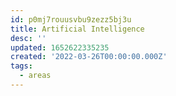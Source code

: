 ```yaml
---
id: p0mj7rouusvbu9zezz5bj3u
title: Artificial Intelligence
desc: ''
updated: 1652622335235
created: '2022-03-26T00:00:00.000Z'
tags:
  - areas
---
```


